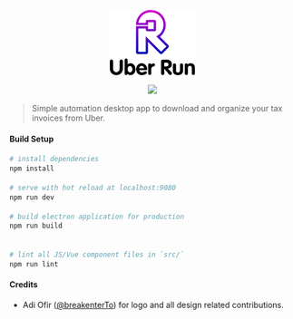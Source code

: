 <p align="center">
<img src="uber-run.png" width="150" alt="Uber Run">
</p>

<p align="center">
<a href="https://codeclimate.com/github/break-enter/uberrun/maintainability"><img src="https://api.codeclimate.com/v1/badges/a176f7fdd72bd288291f/maintainability" /></a>
</p>

> Simple automation desktop app to download and organize your tax invoices from Uber.

#### Build Setup

``` bash
# install dependencies
npm install

# serve with hot reload at localhost:9080
npm run dev

# build electron application for production
npm run build


# lint all JS/Vue component files in `src/`
npm run lint

```

#### Credits

- Adi Ofir ([@breakenterTo](https://twitter.com/breakenterTo)) for logo and all design related contributions.

